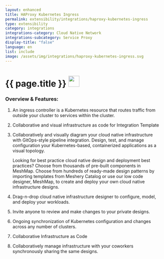 ```yaml
---
layout: enhanced
title: HAProxy Kubernetes Ingress
permalink: extensibility/integrations/haproxy-kubernetes-ingress
type: extensibility
category: integrations
integrations-category: Cloud Native Network
integrations-subcategory: Service Proxy
display-title: "false"
language: en
list: include
image: /assets/img/integrations/haproxy-kubernetes-ingress.svg
---
```


<h1>{{ page.title }} <img src="{{ page.image }}" style="width: 35px; height: 35px;" /></h1>


<!-- This needs replaced with the Category property, not the sub-category.
 #### About: An ingress controller is a Kubernetes resource that routes traffic from outside your cluster to services within the cluster. -->

### Overview & Features:

1. An ingress controller is a Kubernetes resource that routes traffic from outside your cluster to services within the cluster.

2. Collaborative and visual infrastructure as code for Integration Template

4. 
    Collaboratively and visually diagram your cloud native infrastructure with GitOps-style pipeline integration. Design, test, and manage configuration your Kubernetes-based, containerized applications as a visual topology.



    Looking for best practice cloud native design and deployment best practices? Choose from thousands of pre-built components in MeshMap. Choose from hundreds of ready-made design patterns by importing templates from Meshery Catalog or use our low code designer, MeshMap, to create and deploy your own cloud native infrastructure designs.



5. Drag-n-drop cloud native infrastructure designer to configure, model, and deploy your workloads.

6. Invite anyone to review and make changes to your private designs.

7. Ongoing synchronization of Kubernetes configuration and changes across any number of clusters.

8. Collaborative Infrastructure as Code

9. Collaboratively manage infrastructure with your coworkers synchronously sharing the same designs.

